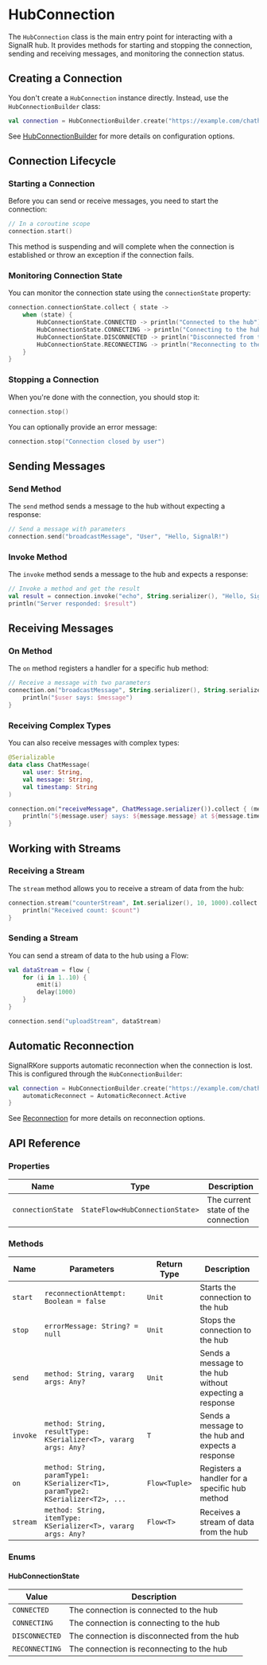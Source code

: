 # HubConnection

The `HubConnection` class is the main entry point for interacting with a SignalR hub. It provides methods for starting and stopping the connection, sending and receiving messages, and monitoring the connection status.

## Creating a Connection

You don't create a `HubConnection` instance directly. Instead, use the `HubConnectionBuilder` class:

```kotlin
val connection = HubConnectionBuilder.create("https://example.com/chathub")
```

See [HubConnectionBuilder](hub-connection-builder.md) for more details on configuration options.

## Connection Lifecycle

### Starting a Connection

Before you can send or receive messages, you need to start the connection:

```kotlin
// In a coroutine scope
connection.start()
```

This method is suspending and will complete when the connection is established or throw an exception if the connection fails.

### Monitoring Connection State

You can monitor the connection state using the `connectionState` property:

```kotlin
connection.connectionState.collect { state ->
    when (state) {
        HubConnectionState.CONNECTED -> println("Connected to the hub")
        HubConnectionState.CONNECTING -> println("Connecting to the hub")
        HubConnectionState.DISCONNECTED -> println("Disconnected from the hub")
        HubConnectionState.RECONNECTING -> println("Reconnecting to the hub")
    }
}
```

### Stopping a Connection

When you're done with the connection, you should stop it:

```kotlin
connection.stop()
```

You can optionally provide an error message:

```kotlin
connection.stop("Connection closed by user")
```

## Sending Messages

### Send Method

The `send` method sends a message to the hub without expecting a response:

```kotlin
// Send a message with parameters
connection.send("broadcastMessage", "User", "Hello, SignalR!")
```

### Invoke Method

The `invoke` method sends a message to the hub and expects a response:

```kotlin
// Invoke a method and get the result
val result = connection.invoke("echo", String.serializer(), "Hello, SignalR!")
println("Server responded: $result")
```

## Receiving Messages

### On Method

The `on` method registers a handler for a specific hub method:

```kotlin
// Receive a message with two parameters
connection.on("broadcastMessage", String.serializer(), String.serializer()).collect { (user, message) ->
    println("$user says: $message")
}
```

### Receiving Complex Types

You can also receive messages with complex types:

```kotlin
@Serializable
data class ChatMessage(
    val user: String,
    val message: String,
    val timestamp: String
)

connection.on("receiveMessage", ChatMessage.serializer()).collect { (message) ->
    println("${message.user} says: ${message.message} at ${message.timestamp}")
}
```

## Working with Streams

### Receiving a Stream

The `stream` method allows you to receive a stream of data from the hub:

```kotlin
connection.stream("counterStream", Int.serializer(), 10, 1000).collect { count ->
    println("Received count: $count")
}
```

### Sending a Stream

You can send a stream of data to the hub using a Flow:

```kotlin
val dataStream = flow {
    for (i in 1..10) {
        emit(i)
        delay(1000)
    }
}

connection.send("uploadStream", dataStream)
```

## Automatic Reconnection

SignalRKore supports automatic reconnection when the connection is lost. This is configured through the `HubConnectionBuilder`:

```kotlin
val connection = HubConnectionBuilder.create("https://example.com/chathub") {
    automaticReconnect = AutomaticReconnect.Active
}
```

See [Reconnection](../user-guide/reconnection.md) for more details on reconnection options.

## API Reference

### Properties

| Name | Type | Description |
|------|------|-------------|
| `connectionState` | `StateFlow<HubConnectionState>` | The current state of the connection |

### Methods

| Name | Parameters                                                            | Return Type | Description |
|------|-----------------------------------------------------------------------|-------------|-------------|
| `start` | `reconnectionAttempt: Boolean = false`                                | `Unit` | Starts the connection to the hub |
| `stop` | `errorMessage: String? = null`                                        | `Unit` | Stops the connection to the hub |
| `send` | `method: String, vararg args: Any?`                                   | `Unit` | Sends a message to the hub without expecting a response |
| `invoke` | `method: String, resultType: KSerializer<T>, vararg args: Any?`       | `T` | Sends a message to the hub and expects a response |
| `on` | `method: String, paramType1: KSerializer<T1>, paramType2: KSerializer<T2>, ...` | `Flow<Tuple>` | Registers a handler for a specific hub method |
| `stream` | `method: String, itemType: KSerializer<T>, vararg args: Any?`              | `Flow<T>` | Receives a stream of data from the hub |

### Enums

#### HubConnectionState

| Value | Description |
|-------|-------------|
| `CONNECTED` | The connection is connected to the hub |
| `CONNECTING` | The connection is connecting to the hub |
| `DISCONNECTED` | The connection is disconnected from the hub |
| `RECONNECTING` | The connection is reconnecting to the hub |